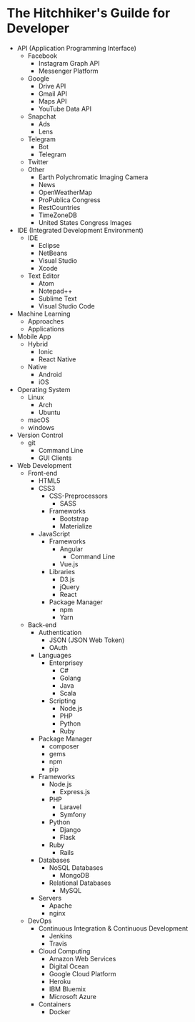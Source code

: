 # The Hitchhiker's Guilde for Developer

- API (Application Programming Interface)
    - Facebook
        - Instagram Graph API
        - Messenger Platform
    - Google
        - Drive API
        - Gmail API
        - Maps API
        - YouTube Data API
    - Snapchat
        - Ads
        - Lens
    - Telegram
        - Bot
        - Telegram
    - Twitter
    - Other
        - Earth Polychromatic Imaging Camera
        - News
        - OpenWeatherMap
        - ProPublica Congress
        - RestCountries
        - TimeZoneDB
        - United States Congress Images
- IDE (Integrated Development Environment)
    - IDE
        - Eclipse
        - NetBeans
        - Visual Studio
        - Xcode
    - Text Editor
        - Atom
        - Notepad++
        - Sublime Text
        - Visual Studio Code
- Machine Learning
    - Approaches
    - Applications
- Mobile App
    - Hybrid
        - Ionic
        - React Native
    - Native
        - Android
        - iOS
- Operating System
    - Linux
        - Arch
        - Ubuntu
    - macOS
    - windows
- Version Control
    - git
        - Command Line
        - GUI Clients
- Web Development
    - Front-end
        - HTML5
        - CSS3
            - CSS-Preprocessors
                - SASS
            - Frameworks
                - Bootstrap
                - Materialize
        - JavaScript
            - Frameworks
                - Angular
                    - Command Line
                - Vue.js
            - Libraries
                - D3.js
                - jQuery
                - React
            - Package Manager
                - npm
                - Yarn
    - Back-end
        - Authentication
            - JSON (JSON Web Token)
            - OAuth
        - Languages
            - Enterprisey
                - C#
                - Golang
                - Java
                - Scala
            - Scripting
                - Node.js
                - PHP
                - Python
                - Ruby
        - Package Manager
            - composer
            - gems
            - npm
            - pip
        - Frameworks
            - Node.js
                - Express.js
            - PHP
                - Laravel
                - Symfony
            - Python
                - Django
                - Flask
            - Ruby
                - Rails
        - Databases
            - NoSQL Databases
                - MongoDB
            - Relational Databases
                - MySQL
        - Servers
            - Apache
            - nginx
    - DevOps
        - Continuous Integration & Continuous Development
            - Jenkins
            - Travis
        - Cloud Computing
            - Amazon Web Services
            - Digital Ocean
            - Google Cloud Platform
            - Heroku
            - IBM Bluemix
            - Microsoft Azure
        - Containers
            - Docker